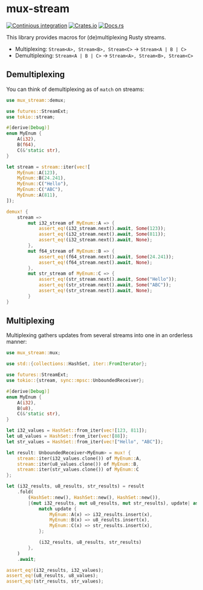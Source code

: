 # mux-stream
[![Continious integration](https://github.com/Hirrolot/mux-stream/workflows/Rust/badge.svg)](https://github.com/Hirrolot/mux-stream/actions)
[![Crates.io](https://img.shields.io/badge/crates.io-v0.1.0-orange.svg)](https://crates.io/crates/mux-stream)
[![Docs.rs](https://img.shields.io/badge/docs.rs-v0.1.0-blue.svg)](https://docs.rs/mux-stream)

This library provides macros for (de)multiplexing Rusty streams.

 - Multiplexing: `Stream<A>, Stream<B>, Stream<C>` -> `Stream<A | B | C>`
 - Demultiplexing: `Stream<A | B | C>` -> `Stream<A>, Stream<B>, Stream<C>`

## Demultiplexing

You can think of demultiplexing as of `match` on streams:

```rust
use mux_stream::demux;

use futures::StreamExt;
use tokio::stream;

#[derive(Debug)]
enum MyEnum {
    A(i32),
    B(f64),
    C(&'static str),
}

let stream = stream::iter(vec![
    MyEnum::A(123),
    MyEnum::B(24.241),
    MyEnum::C("Hello"),
    MyEnum::C("ABC"),
    MyEnum::A(811),
]);

demux! {
    stream =>
        mut i32_stream of MyEnum::A => {
            assert_eq!(i32_stream.next().await, Some(123));
            assert_eq!(i32_stream.next().await, Some(811));
            assert_eq!(i32_stream.next().await, None);
        },
        mut f64_stream of MyEnum::B => {
            assert_eq!(f64_stream.next().await, Some(24.241));
            assert_eq!(f64_stream.next().await, None);
        },
        mut str_stream of MyEnum::C => {
            assert_eq!(str_stream.next().await, Some("Hello"));
            assert_eq!(str_stream.next().await, Some("ABC"));
            assert_eq!(str_stream.next().await, None);
        }
}
```

## Multiplexing

Multiplexing gathers updates from several streams into one in an orderless manner:

```rust
use mux_stream::mux;

use std::{collections::HashSet, iter::FromIterator};

use futures::StreamExt;
use tokio::{stream, sync::mpsc::UnboundedReceiver};

#[derive(Debug)]
enum MyEnum {
    A(i32),
    B(u8),
    C(&'static str),
}

let i32_values = HashSet::from_iter(vec![123, 811]);
let u8_values = HashSet::from_iter(vec![88]);
let str_values = HashSet::from_iter(vec!["Hello", "ABC"]);

let result: UnboundedReceiver<MyEnum> = mux! {
    stream::iter(i32_values.clone()) of MyEnum::A,
    stream::iter(u8_values.clone()) of MyEnum::B,
    stream::iter(str_values.clone()) of MyEnum::C
};

let (i32_results, u8_results, str_results) = result
    .fold(
        (HashSet::new(), HashSet::new(), HashSet::new()),
        |(mut i32_results, mut u8_results, mut str_results), update| async move {
            match update {
                MyEnum::A(x) => i32_results.insert(x),
                MyEnum::B(x) => u8_results.insert(x),
                MyEnum::C(x) => str_results.insert(x),
            };

            (i32_results, u8_results, str_results)
        },
    )
    .await;

assert_eq!(i32_results, i32_values);
assert_eq!(u8_results, u8_values);
assert_eq!(str_results, str_values);
```
